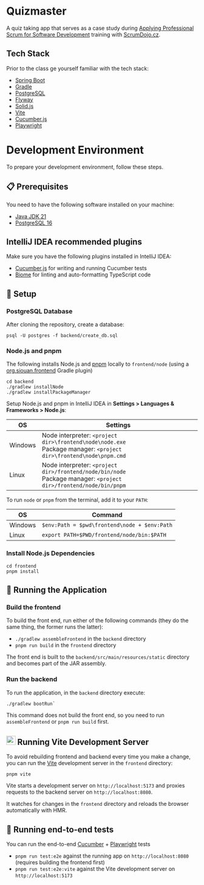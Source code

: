 # Quizmaster

A quiz taking app that serves as a case study during
[Applying Professional Scrum for Software Development](https://scrumdojo/cz/aps-sd)
training with [ScrumDojo.cz](https://scrumdojo.cz).

## Tech Stack

Prior to the class ge yourself familiar with the tech stack:

- [Spring Boot](https://spring.io/projects/spring-boot)
- [Gradle](https://gradle.org/)
- [PostgreSQL](https://www.postgresql.org/)
- [Flyway](https://flywaydb.org/)
- [Solid.js](https://solidjs.com/)
- [Vite](https://vitejs.dev/)
- [Cucumber.js](https://cucumber.io/docs/guides/)
- [Playwright](https://playwright.dev/)

# Development Environment

To prepare your development environment, follow these steps.

## 📋 Prerequisites

You need to have the following software installed on your machine:

- [Java JDK 21](https://www.oracle.com/java/technologies/downloads/#java21)
- [PostgreSQL 16](https://www.postgresql.org/download/)

## IntelliJ IDEA recommended plugins

Make sure you have the following plugins installed in IntelliJ IDEA:

- [Cucumber.js](https://plugins.jetbrains.com/plugin/7418-cucumber-js) for writing and running Cucumber tests
- [Biome](https://plugins.jetbrains.com/plugin/22761-biome) for linting and auto-formatting TypeScript code

## 🔧 Setup

### PostgreSQL Database

After cloning the repository, create a database:

```
psql -U postgres -f backend/create_db.sql
```

### Node.js and pnpm

The following installs Node.js and [pnpm](https://pnpm.io/pnpm-cli) locally to `frontend/node`
(using a [org.siouan.frontend](https://siouan.github.io/frontend-gradle-plugin/) Gradle plugin)

```
cd backend
./gradlew installNode
./gradlew installPackageManager
```

Setup Node.js and pnpm in IntelliJ IDEA in **Settings > Languages & Frameworks > Node.js**:

| OS      | Settings                                                                                                               |
|---------|------------------------------------------------------------------------------------------------------------------------|
| Windows | Node interpreter: `<project dir>\frontend\node\node.exe` <br/> Package manager: `<project dir>\frontend\node\pnpm.cmd` |
| Linux   | Node interpreter: `<project dir>/frontend/node/bin/node` <br/> Package manager: `<project dir>/frontend/node/bin/pnpm` |

To run `node` or `pnpm` from the terminal, add it to your `PATH`:

| OS      | Command                                      |
|---------|----------------------------------------------|
| Windows | `$env:Path = $pwd\frontend\node + $env:Path` |
| Linux   | `export PATH=$PWD/frontend/node/bin:$PATH`   |

### Install Node.js Dependencies

```
cd frontend
pnpm install
```

## 🚀 Running the Application

### Build the frontend

To build the front end, run either of the following commands (they do the same thing, the former runs the latter):

- `./gradlew assembleFrontend` in the `backend` directory
- `pnpm run build` in the `frontend` directory

The front end is built to the `backend/src/main/resources/static` directory
and becomes part of the JAR assembly.

### Run the backend

To run the application, in the `backend` directory execute:

```
./gradlew bootRun`
```

This command does not build the front end, so you need to run `assembleFrontend` or `pnpm run build` first.

## <img src="https://vitejs.dev/logo.svg" height="24"> Running Vite Development Server

To avoid rebuilding frontend and backend every time you make a change, you can run the [Vite](https://vitejs.dev/guide/)
development server in the `frontend` directory:

```
pnpm vite
```

Vite starts a development server on `http://localhost:5173` and proxies requests to the backend server
on `http://localhost:8080`.

It watches for changes in the `frontend` directory and reloads the browser automatically with HMR.

## 🧪 Running end-to-end tests

You can run the end-to-end [Cucumber](https://cucumber.io/docs/guides/) + [Playwright](https://playwright.dev/) tests

- `pnpm run test:e2e` against the running app on `http://localhost:8080` (requires building the frontend first)
- `pnpm run test:e2e:vite` against the Vite development server on `http://localhost:5173`
